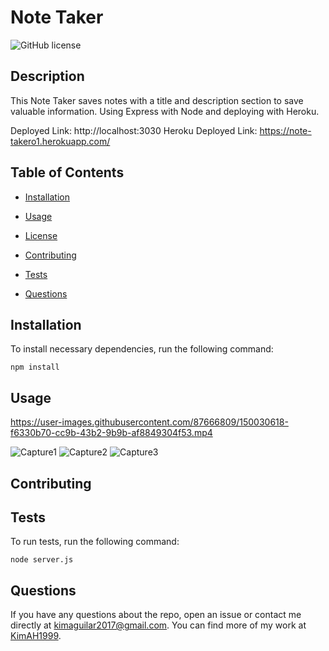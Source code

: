# Note Taker
![GitHub license](https://img.shields.io/badge/license-None/N/a-blue.svg)

## Description

This Note Taker saves notes with a title and description section to save valuable information. Using Express with Node and deploying with Heroku.

Deployed Link: http://localhost:3030
Heroku Deployed Link: https://note-takero1.herokuapp.com/

## Table of Contents 

* [Installation](#installation)

* [Usage](#usage)

* [License](#license)

* [Contributing](#contributing)

* [Tests](#tests)

* [Questions](#questions)

## Installation

To install necessary dependencies, run the following command:

```
npm install
```

## Usage


https://user-images.githubusercontent.com/87666809/150030618-f6330b70-cc9b-43b2-9b9b-af8849304f53.mp4

![Capture1](https://user-images.githubusercontent.com/87666809/150031426-72292139-2de6-4bda-9790-d1228a2adc38.PNG)
![Capture2](https://user-images.githubusercontent.com/87666809/150031431-342432f7-e693-433c-9389-fe93d35bf63b.PNG)
![Capture3](https://user-images.githubusercontent.com/87666809/150031433-e6aa5d3c-5154-4bc8-854d-4acfa0b69ed8.PNG)

  
## Contributing



## Tests

To run tests, run the following command:

```
node server.js
```

## Questions

If you have any questions about the repo, open an issue or contact me directly at kimaguilar2017@gmail.com. You can find more of my work at [KimAH1999](https://github.com/KimAH1999/).

